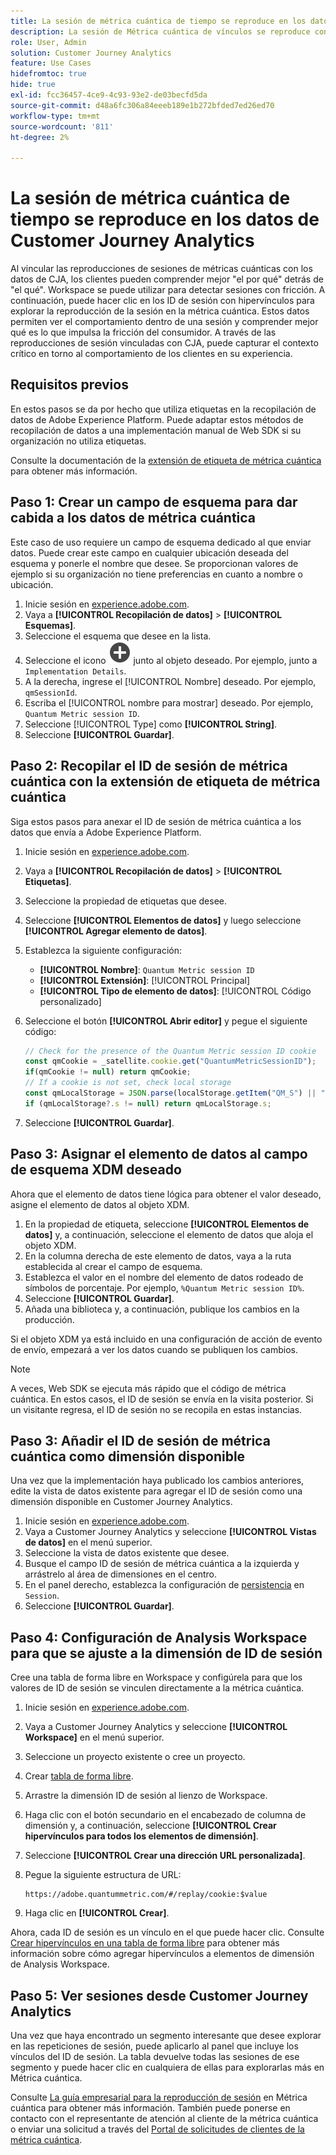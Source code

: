 ```yaml
---
title: La sesión de métrica cuántica de tiempo se reproduce en los datos de Customer Journey Analytics
description: La sesión de Métrica cuántica de vínculos se reproduce con datos de CJA para comprender mejor el por qué del qué.
role: User, Admin
solution: Customer Journey Analytics
feature: Use Cases
hidefromtoc: true
hide: true
exl-id: fcc36457-4ce9-4c93-93e2-de03becfd5da
source-git-commit: d48a6fc306a84eeeb189e1b272bfded7ed26ed70
workflow-type: tm+mt
source-wordcount: '811'
ht-degree: 2%

---
```


# La sesión de métrica cuántica de tiempo se reproduce en los datos de Customer Journey Analytics

Al vincular las reproducciones de sesiones de métricas cuánticas con los datos de CJA, los clientes pueden comprender mejor &quot;el por qué&quot; detrás de &quot;el qué&quot;.  Workspace se puede utilizar para detectar sesiones con fricción. A continuación, puede hacer clic en los ID de sesión con hipervínculos para explorar la reproducción de la sesión en la métrica cuántica.  Estos datos permiten ver el comportamiento dentro de una sesión y comprender mejor qué es lo que impulsa la fricción del consumidor.  A través de las reproducciones de sesión vinculadas con CJA, puede capturar el contexto crítico en torno al comportamiento de los clientes en su experiencia.

## Requisitos previos

En estos pasos se da por hecho que utiliza etiquetas en la recopilación de datos de Adobe Experience Platform. Puede adaptar estos métodos de recopilación de datos a una implementación manual de Web SDK si su organización no utiliza etiquetas.

Consulte la documentación de la [extensión de etiqueta de métrica cuántica](https://experienceleague.adobe.com/en/docs/experience-platform/destinations/catalog/analytics/quantum-metric) para obtener más información.

## Paso 1: Crear un campo de esquema para dar cabida a los datos de métrica cuántica

Este caso de uso requiere un campo de esquema dedicado al que enviar datos. Puede crear este campo en cualquier ubicación deseada del esquema y ponerle el nombre que desee. Se proporcionan valores de ejemplo si su organización no tiene preferencias en cuanto a nombre o ubicación.

1. Inicie sesión en [experience.adobe.com](https://experience.adobe.com).
1. Vaya a **[!UICONTROL Recopilación de datos]** > **[!UICONTROL Esquemas]**.
1. Seleccione el esquema que desee en la lista.
1. Seleccione el icono ![Agregar campo](/help/assets/icons/AddCircle.svg) junto al objeto deseado. Por ejemplo, junto a `Implementation Details`.
1. A la derecha, ingrese el [!UICONTROL Nombre] deseado. Por ejemplo, `qmSessionId`.
1. Escriba el [!UICONTROL nombre para mostrar] deseado. Por ejemplo, `Quantum Metric session ID`.
1. Seleccione [!UICONTROL Type] como **[!UICONTROL String]**.
1. Seleccione **[!UICONTROL Guardar]**.

## Paso 2: Recopilar el ID de sesión de métrica cuántica con la extensión de etiqueta de métrica cuántica

Siga estos pasos para anexar el ID de sesión de métrica cuántica a los datos que envía a Adobe Experience Platform.

1. Inicie sesión en [experience.adobe.com](https://experience.adobe.com).
1. Vaya a **[!UICONTROL Recopilación de datos]** > **[!UICONTROL Etiquetas]**.
1. Seleccione la propiedad de etiquetas que desee.
1. Seleccione **[!UICONTROL Elementos de datos]** y luego seleccione **[!UICONTROL Agregar elemento de datos]**.
1. Establezca la siguiente configuración:
   * **[!UICONTROL Nombre]**: `Quantum Metric session ID`
   * **[!UICONTROL Extensión]**: [!UICONTROL Principal]
   * **[!UICONTROL Tipo de elemento de datos]**: [!UICONTROL Código personalizado]
1. Seleccione el botón **[!UICONTROL Abrir editor]** y pegue el siguiente código:

   ```js
   // Check for the presence of the Quantum Metric session ID cookie
   const qmCookie = _satellite.cookie.get("QuantumMetricSessionID");
   if(qmCookie != null) return qmCookie;
   // If a cookie is not set, check local storage
   const qmLocalStorage = JSON.parse(localStorage.getItem("QM_S") || "{}");
   if (qmLocalStorage?.s != null) return qmLocalStorage.s;
   ```

1. Seleccione **[!UICONTROL Guardar]**.

## Paso 3: Asignar el elemento de datos al campo de esquema XDM deseado

Ahora que el elemento de datos tiene lógica para obtener el valor deseado, asigne el elemento de datos al objeto XDM.

1. En la propiedad de etiqueta, seleccione **[!UICONTROL Elementos de datos]** y, a continuación, seleccione el elemento de datos que aloja el objeto XDM.
1. En la columna derecha de este elemento de datos, vaya a la ruta establecida al crear el campo de esquema.
1. Establezca el valor en el nombre del elemento de datos rodeado de símbolos de porcentaje. Por ejemplo, `%Quantum Metric session ID%`.
1. Seleccione **[!UICONTROL Guardar]**.
1. Añada una biblioteca y, a continuación, publique los cambios en la producción.

Si el objeto XDM ya está incluido en una configuración de acción de evento de envío, empezará a ver los datos cuando se publiquen los cambios.

>[!NOTE]
>
>A veces, Web SDK se ejecuta más rápido que el código de métrica cuántica. En estos casos, el ID de sesión se envía en la visita posterior. Si un visitante regresa, el ID de sesión no se recopila en estas instancias.

## Paso 3: Añadir el ID de sesión de métrica cuántica como dimensión disponible

Una vez que la implementación haya publicado los cambios anteriores, edite la vista de datos existente para agregar el ID de sesión como una dimensión disponible en Customer Journey Analytics.

1. Inicie sesión en [experience.adobe.com](https://experience.adobe.com).
1. Vaya a Customer Journey Analytics y seleccione **[!UICONTROL Vistas de datos]** en el menú superior.
1. Seleccione la vista de datos existente que desee.
1. Busque el campo ID de sesión de métrica cuántica a la izquierda y arrástrelo al área de dimensiones en el centro.
1. En el panel derecho, establezca la configuración de [persistencia](/help/data-views/component-settings/persistence.md) en `Session`.
1. Seleccione **[!UICONTROL Guardar]**.

## Paso 4: Configuración de Analysis Workspace para que se ajuste a la dimensión de ID de sesión

Cree una tabla de forma libre en Workspace y configúrela para que los valores de ID de sesión se vinculen directamente a la métrica cuántica.

1. Inicie sesión en [experience.adobe.com](https://experience.adobe.com).
1. Vaya a Customer Journey Analytics y seleccione **[!UICONTROL Workspace]** en el menú superior.
1. Seleccione un proyecto existente o cree un proyecto.
1. Crear [tabla de forma libre](/help/analysis-workspace/visualizations/freeform-table/freeform-table.md).
1. Arrastre la dimensión ID de sesión al lienzo de Workspace.
1. Haga clic con el botón secundario en el encabezado de columna de dimensión y, a continuación, seleccione **[!UICONTROL Crear hipervínculos para todos los elementos de dimensión]**.
1. Seleccione **[!UICONTROL Crear una dirección URL personalizada]**.
1. Pegue la siguiente estructura de URL:

   ```
   https://adobe.quantummetric.com/#/replay/cookie:$value
   ```

1. Haga clic en **[!UICONTROL Crear]**.

Ahora, cada ID de sesión es un vínculo en el que puede hacer clic. Consulte [Crear hipervínculos en una tabla de forma libre](/help/analysis-workspace/visualizations/freeform-table/freeform-table-hyperlinks.md) para obtener más información sobre cómo agregar hipervínculos a elementos de dimensión de Analysis Workspace.

## Paso 5: Ver sesiones desde Customer Journey Analytics

Una vez que haya encontrado un segmento interesante que desee explorar en las repeticiones de sesión, puede aplicarlo al panel que incluye los vínculos del ID de sesión. La tabla devuelve todas las sesiones de ese segmento y puede hacer clic en cualquiera de ellas para explorarlas más en Métrica cuántica.

Consulte [La guía empresarial para la reproducción de sesión](https://www.quantummetric.com/resources/ebook/the-enterprise-guide-to-session-replay) en Métrica cuántica para obtener más información. También puede ponerse en contacto con el representante de atención al cliente de la métrica cuántica o enviar una solicitud a través del [Portal de solicitudes de clientes de la métrica cuántica](https://community.quantummetric.com/s/public-support-page).
